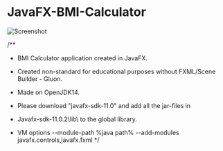 # JavaFX-BMI-Calculator
![Screenshot](https://github.com/i-zanis/JavaFX-BMI-Calculator/blob/master/sampleProgramAppearance.png)

/**
 * BMI Calculator application created in JavaFX.
 * Created non-standard for educational purposes without FXML/Scene Builder - Gluon.

 * Made on OpenJDK14.
 * Please download "javafx-sdk-11.0" and add all the jar-files in
 * Javafx-sdk-11.0.2\lib\ to the global library.
 * VM options --module-path %java path% --add-modules javafx.controls,javafx.fxml
 */